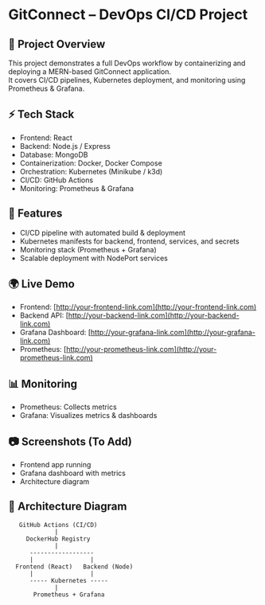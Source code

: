 # GitConnect – DevOps CI/CD Project  

## 📌 Project Overview  
This project demonstrates a full DevOps workflow by containerizing and deploying a MERN-based GitConnect application.  
It covers CI/CD pipelines, Kubernetes deployment, and monitoring using Prometheus & Grafana.  

## ⚡ Tech Stack  
- Frontend: React  
- Backend: Node.js / Express  
- Database: MongoDB  
- Containerization: Docker, Docker Compose  
- Orchestration: Kubernetes (Minikube / k3d)  
- CI/CD: GitHub Actions  
- Monitoring: Prometheus & Grafana  

## 🚀 Features  
- CI/CD pipeline with automated build & deployment  
- Kubernetes manifests for backend, frontend, services, and secrets  
- Monitoring stack (Prometheus + Grafana)  
- Scalable deployment with NodePort services  

## 🌍 Live Demo  
- Frontend: [http://your-frontend-link.com](http://your-frontend-link.com)  
- Backend API: [http://your-backend-link.com](http://your-backend-link.com)  
- Grafana Dashboard: [http://your-grafana-link.com](http://your-grafana-link.com)  
- Prometheus: [http://your-prometheus-link.com](http://your-prometheus-link.com)  

## 📊 Monitoring  
- Prometheus: Collects metrics  
- Grafana: Visualizes metrics & dashboards  

## 📷 Screenshots (To Add)  
- Frontend app running  
- Grafana dashboard with metrics  
- Architecture diagram  

## 📐 Architecture Diagram  
```text
   GitHub Actions (CI/CD)
             |
     DockerHub Registry
             |
      ------------------
      |                |
  Frontend (React)   Backend (Node)
      |                |
      ----- Kubernetes -----
             |  
       Prometheus + Grafana
